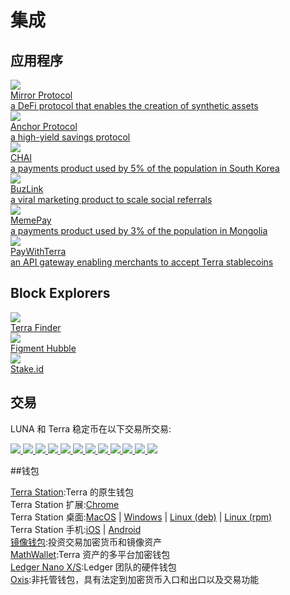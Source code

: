 # 集成

## 应用程序 

<div class="cards twoColumn">
  <a href="https://mirror.finance/" class="card app">
    <img src="/img/apps_mirror.png"/>
    <div class="title">
      Mirror Protocol
    </div>
    <div class="text">
      a DeFi protocol that enables the creation of synthetic assets
    </div>
  </a>
  <a href="https://anchor.money/" class="card app">
    <img src="/img/apps_anchor.png"/>
    <div class="title">
      Anchor Protocol
    </div>
    <div class="text">
      a high-yield savings protocol
    </div>
  </a>
  <a href="https://chai.finance" class="card app">
    <img src="/img/apps_chai.png"/>
    <div class="title">
      CHAI
    </div>
    <div class="text">
      a payments product used by 5% of the population in South Korea
    </div>
  </a>
  <a href="https://buzlink.io/" class="card app">
    <img src="/img/apps_buzlink.png"/>
    <div class="title">
      BuzLink
    </div>
    <div class="text">
      a viral marketing product to scale social referrals
    </div>
  </a>
  <a href="https://www.meme.mn/" class="card app">
    <img src="/img/apps_memepay.png"/>
    <div class="title">
      MemePay
    </div>
    <div class="text">
      a payments product used by 3% of the population in Mongolia
    </div>
  </a>
  <a href="https://paywithterra.com/" class="card app">
    <img src="/img/apps_paywithterra.png"/>
    <div class="title">
      PayWithTerra
    </div>
    <div class="text">
      an API gateway enabling merchants to accept Terra stablecoins
    </div>
  </a>
</div>

## Block Explorers

<div class="cards threeColumn">
  <a href="https://finder.terra.money/" class="card app">
    <img src="/img/expl_finder.png"/>
    <div class="title">
      Terra Finder
    </div>
    <div class="text">
      <!-- Vanilla block explorer from Terraform labs. -->
    </div>
  </a>
  <a href="https://hubble.figment.network/terra/chains/columbus-4" class="card app">
    <img src="/img/expl_hubble.png"/>
    <div class="title">
      Figment Hubble
    </div>
    <div class="text">
    </div>
  </a>
  <a href="https://terra.stake.id/#/" class="card app">
    <img src="/img/expl_stakeid.png"/>
    <div class="title">
      Stake.id
    </div>
    <div class="text">
    </div>
  </a>
</div>

## 交易

LUNA 和 Terra 稳定币在以下交易所交易: 

<div class="cards threeColumn">
  <a href="https://www.binance.com/" class="card image">
    <img src="/img/exg_binance.png" />
  </a>
  <a href="https://www.huobi.com/" class="card image">
    <img src="/img/exg_huobi.png" />
  </a>
  <a href="https://www.kucoin.com/" class="card image">
    <img src="/img/exg_kucoin.png" />
  </a>
  <a href="https://www.bithumb.com/" class="card image">
    <img src="/img/exg_bithumb.png" />
  </a>
  <a href="https://upbit.com/" class="card image">
    <img src="/img/exg_upbit.png" />
  </a>
  <a href="https://global.bittrex.com/" class="card image">
    <img src="/img/exg_bittrex.png" />
  </a>
  <a href="https://coinone.co.kr/" class="card image">
    <img src="/img/exg_coinone.png" />
  </a>
  <a href="https://www.okex.com/" class="card image">
    <img src="/img/exg_okex.png" />
  </a>
  <a href="https://www.investvoyager.com/" class="card image">
    <img src="/img/exg_voyager.png" />
  </a>
  <a href="https://coinlist.co/anchor-protocol" class="card image">
    <img src="/img/exg_coinlist.png" />
  </a>
  <a href="https://coinex.com" class="card image">
    <img src="/img/exg_coinex.png" />
  </a>
   <a href="https://www.bitfinex.com/" class="card image">
    <img src="/img/exg_bitfinex.png" />
  </a>
</div>

##钱包

[Terra Station](https://station.terra.money/):Terra 的原生钱包<br>
Terra Station 扩展:[Chrome](https://chrome.google.com/webstore/detail/terra-station/aiifbnbfobpmeekipheeijimdpnlpgpp)<br>
Terra Station 桌面:[MacOS](https://github.com/terra-money/station/releases/download/v3.5.0/Terra.Station-1.1.0.dmg) | [Windows](https://github.com/terra-money/station/releases/download/v3.5.0/Terra.Station.Setup.1.1.0.exe) | [Linux (deb)](https://github.com/terra-money/station/releases/download/v3.5.0/station-electron_1.1.1_amd64.deb) | [Linux (rpm)](https://github.com/terra-money/station/releases/download/v3.5.0/station-electron-1.1.1.x86_64.rpm)<br>
Terra Station 手机:[iOS](https://apps.apple.com/app/id1548434735) | [Android](https://play.google.com/store/apps/details?id=money.terra.station)<br>
[镜像钱包](https://mirrorwallet.com/):投资交易加密货币和镜像资产<br>
[MathWallet](https://mathwallet.org/en-us/):Terra 资产的多平台加密钱包<br>
[Ledger Nano X/S](https://support.ledger.com/hc/en-us/articles/360017698979-Terra-LUNA-):Ledger 团队的硬件钱包<br>
[Oxis](https://www.oxis.com/):非托管钱包，具有法定到加密货币入口和出口以及交易功能<br> 